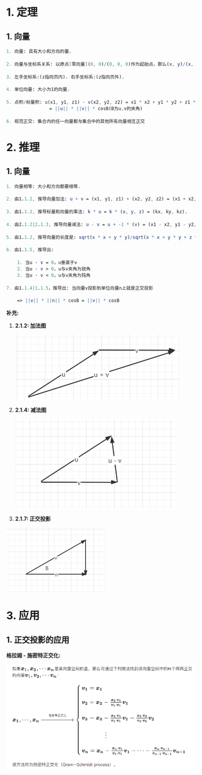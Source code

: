 # 1. 定理

## 1. 向量

```mathematica
1. 向量: 具有大小和方向的量.

2. 向量与坐标系关系: 以原点[零向量](0, 0)/(0, 0, 0)作为起始点，那么(x, y)/(x, y, z)就可以表示一个向量.

3. 左手坐标系:(z指向页内). 右手坐标系:(z指向页外).

4. 单位向量: 大小为1的向量.

5. 点积/标量积: u(x1, y1, z1) · v(x2, y2, z2) = x1 * x2 + y1 * y2 + z1 * z2 
				= ||u|| * ||v|| * cosB(B为u,v的夹角)

6. 规范正交: 集合内的任一向量都与集合中的其他所有向量相互正交
```

# 2. 推理

## 1. 向量

```mathematica
1. 向量相等: 大小和方向都要相等.

2. 由1.1.2, 推导向量加法: u + v = (x1, y1, z1) + (x2, y2, z2) = (x1 + x2, y1 + y2, z1 + z2).

3. 由1.1.2, 推导标量和向量的乘法: k * u = k * (x, y, z) = (kx, ky, kz).

4. 由2.1.2|2.1.3, 推导向量减法: u - v = u + -1 * (v) = (x1 - x2, y1 - y2, z1 - z2).

5. 由1.1.2, 推导向量的长度是: sqrt(x * x + y * y)/sqrt(x * x + y * y + z * z)

6. 由1.1.5, 推导出:
	
	1. 当u · v = 0，u垂直于v
	2. 当u · v > 0，u与v夹角为锐角
	3. 当u · v < 0，u与v夹角为钝角

7. 由1.1.4|1.1.5，推导出: 当向量v投影到单位向量n上就是正交投影

	=> ||v|| * ||n|| * cosB = ||v|| * cosB
```

<strong>补充:</strong>

1. **2.1.2: 加法图**

   ![image-20220704171908651](picture/vector/image-20220704171908651-16569266133322.png)

2. **2.1.4: 减法图**

   ![image-20220704172835955](picture/vector/image-20220704172835955.png)

3.  **2.1.7: 正交投影**

   ![image-20220816223155296](picture\vector\image-20220816223155296.png)

# 3. 应用

## 1. 正交投影的应用

**格拉姆 - 施密特正交化:**

![image-20220816223851104](picture\vector\image-20220816223851104.png)

